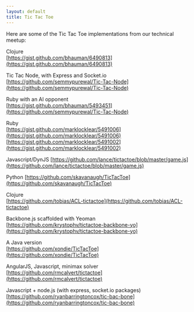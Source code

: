 ```yaml
---
layout: default
title: Tic Tac Toe
---
```


Here are some of the Tic Tac Toe implementations from our technical meetup:

Clojure  
[https://gist.github.com/bhauman/6490813](https://gist.github.com/bhauman/6490813)

Tic Tac Node, with Express and Socket.io  
[https://github.com/semmypurewal/Tic-Tac-Node](https://github.com/semmypurewal/Tic-Tac-Node)

Ruby with an AI opponent  
[https://gist.github.com/bhauman/5493451](https://github.com/semmypurewal/Tic-Tac-Node)

Ruby  
[https://gist.github.com/marklocklear/5491006](https://gist.github.com/marklocklear/5491006)
[https://gist.github.com/marklocklear/5491002](https://gist.github.com/marklocklear/5491002)

Javascript/DynJS
[https://github.com/lance/tictactoe/blob/master/game.js](https://github.com/lance/tictactoe/blob/master/game.js)

Python
[https://github.com/skavanaugh/TicTacToe](https://github.com/skavanaugh/TicTacToe)

Clojure  
[https://github.com/tobias/ACL-tictactoe](https://github.com/tobias/ACL-tictactoe)

Backbone.js scaffolded with Yeoman  
[https://github.com/krystophv/tictactoe-backbone-yo](https://github.com/krystophv/tictactoe-backbone-yo)

A Java version  
[https://github.com/xondie/TicTacToe](https://github.com/xondie/TicTacToe)

AngularJS, Javascript, minimax solver  
[https://github.com/rmcalvert/tictactoe](https://github.com/rmcalvert/tictactoe)

Javascript + node.js (with express, socket.io packages)  
[https://github.com/ryanbarringtoncox/tic-bac-bone](https://github.com/ryanbarringtoncox/tic-bac-bone)


